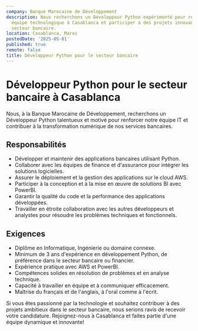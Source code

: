 ```yaml
---
company: Banque Marocaine de Développement
description: Nous recherchons un Développeur Python expérimenté pour rejoindre notre
  équipe technologique à Casablanca et participer à des projets innovants dans le
  secteur bancaire.
location: Casablanca, Maroc
postedDate: '2025-05-01'
published: true
remote: false
title: Développeur Python pour le secteur bancaire
---
```


# Développeur Python pour le secteur bancaire à Casablanca

Nous, à la Banque Marocaine de Développement, recherchons un Développeur Python talentueux et motivé pour renforcer notre équipe IT et contribuer à la transformation numérique de nos services bancaires.

## Responsabilités

- Développer et maintenir des applications bancaires utilisant Python.
- Collaborer avec les équipes de finance et d'assurance pour intégrer les solutions logicielles.
- Assurer le déploiement et la gestion des applications sur le cloud AWS.
- Participer à la conception et à la mise en œuvre de solutions BI avec PowerBI.
- Garantir la qualité du code et la performance des applications développées.
- Travailler en étroite collaboration avec les autres développeurs et analystes pour résoudre les problèmes techniques et fonctionnels.

## Exigences

- Diplôme en Informatique, Ingénierie ou domaine connexe.
- Minimum de 3 ans d'expérience en développement Python, de préférence dans le secteur bancaire ou financier.
- Expérience pratique avec AWS et PowerBI.
- Compétences solides en résolution de problèmes et en analyse technique.
- Capacité à travailler en équipe et à communiquer efficacement.
- Maîtrise du français et de l'anglais, à l'oral comme à l'écrit.

Si vous êtes passionné par la technologie et souhaitez contribuer à des projets ambitieux dans le secteur bancaire, nous serions ravis de recevoir votre candidature. Rejoignez-nous à Casablanca et faites partie d'une équipe dynamique et innovante!
